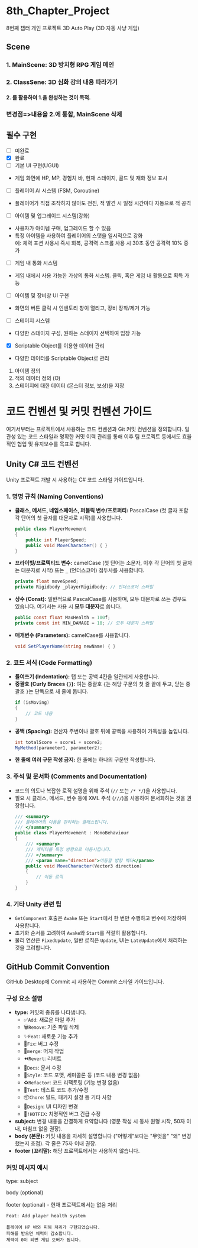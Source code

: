 # 8th_Chapter_Project
8번째 챕터 개인 프로젝트
3D Auto Play (3D 자동 사냥 게임)

## Scene
### 1. MainScene: 3D 방치형 RPG 게임 메인
### 2. ClassSene: 3D 심화 강의 내용 따라가기
#### 2. 를 활용하여 1.을 완성하는 것이 목적.

### 변경점=>내용을 2.에 통합, MainScene 삭제

## 필수 구현
- [ ] 미완료
- [x] 완료
- [ ] 기본 UI 구현(UGUI)    
+ 게임 화면에 HP, MP, 경험치 바, 현재 스테이지, 골드 및 재화 정보 표시   
   
- [ ] 플레이어 AI 시스템 (FSM, Coroutine)
+ 플레이어가 직접 조작하지 않아도 전진, 적 발견 시 일정 시간마다 자동으로 적 공격   
   
- [ ] 아이템 및 업그레이드 시스템(강화)   
+ 사용자가 아이템 구매, 업그레이드 할 수 있음   
+ 특정 아이템을 사용하여 플레이어의 스탯을 일시적으로 강화   
   예: 체력 포션 사용시 즉시 회복, 공격력 스크롤 사용 시 30초 동안 공격력 10% 증가   
   
- [ ] 게임 내 통화 시스템   
+ 게임 내에서 사용 가능한 가상의 통화 시스템. 클릭, 혹은 게임 내 활동으로 획득 가능   
    
- [ ] 아이템 및 장비창 UI 구현   
+ 화면의 버튼 클릭 시 인벤토리 창이 열리고, 장비 장착/제거 가능   
   
- [ ] 스테이지 시스템   
+ 다양한 스테이지 구성, 원하는 스테이지 선택하여 입장 가능

- [x] Scriptable Object를 이용한 데이터 관리   
+ 다양한 데이터를 Scriptable Object로 관리
 1. 아이템 정의
 2. 적의 데이터 정의 (O)
 3. 스테이지에 대한 데이터 (몬스터 정보, 보상)을 저장


# 코드 컨벤션 및 커밋 컨벤션 가이드

여기서부터는 프로젝트에서 사용하는 코드 컨벤션과 Git 커밋 컨벤션을 정의합니다. 
일관성 있는 코드 스타일과 명확한 커밋 이력 관리를 통해 이후 팀 프로젝트 등에서도 효율적인 협업 및 유지보수를 목표로 합니다.

## Unity C# 코드 컨벤션

Unity 프로젝트 개발 시 사용하는 C# 코드 스타일 가이드입니다.

### 1. 명명 규칙 (Naming Conventions)

*   **클래스, 메서드, 네임스페이스, 퍼블릭 변수/프로퍼티:** PascalCase (첫 글자 포함 각 단어의 첫 글자를 대문자로 시작)를 사용합니다.
    ```csharp
    public class PlayerMovement
    {
        public int PlayerSpeed;
        public void MoveCharacter() { }
    }
    ```
*   **프라이빗/프로텍티드 변수:** camelCase (첫 단어는 소문자, 이후 각 단어의 첫 글자는 대문자로 시작) 또는 `_` (언더스코어) 접두사를 사용합니다.
    ```csharp
    private float moveSpeed;
    private Rigidbody _playerRigidbody; // 언더스코어 스타일
    ```
*   **상수 (Const):** 일반적으로 PascalCase를 사용하며, 모두 대문자로 쓰는 경우도 있습니다. 여기서는 사용 시 **모두 대문자**로 씁니다.
    ```csharp
    public const float MaxHealth = 100f;
    private const int MIN_DAMAGE = 10; // 모두 대문자 스타일
    ```
*   **매개변수 (Parameters):** camelCase를 사용합니다.
    ```csharp
    void SetPlayerName(string newName) { }
    ```

### 2. 코드 서식 (Code Formatting)

*   **들여쓰기 (Indentation):** 탭 또는 공백 4칸을 일관되게 사용합니다.
*   **중괄호 (Curly Braces `{}`):** 여는 중괄호 `{`는 해당 구문의 첫 줄 끝에 두고, 닫는 중괄호 `}`는 단독으로 새 줄에 둡니다.
    ```csharp
    if (isMoving)
    {
        // 코드 내용
    }
    ```
*   **공백 (Spacing):** 연산자 주변이나 괄호 뒤에 공백을 사용하여 가독성을 높입니다.
    ```csharp
    int totalScore = score1 + score2;
    MyMethod(parameter1, parameter2);
    ```
*   **한 줄에 여러 구문 작성 금지:** 한 줄에는 하나의 구문만 작성합니다.

### 3. 주석 및 문서화 (Comments and Documentation)

*   코드의 의도나 복잡한 로직 설명을 위해 주석 (`//` 또는 `/* */`)을 사용합니다.
*   필요 시 클래스, 메서드, 변수 등에 XML 주석 (`///`)을 사용하여 문서화하는 것을 권장합니다.
    ```csharp
    /// <summary>
    /// 플레이어의 이동을 관리하는 클래스입니다.
    /// </summary>
    public class PlayerMovement : MonoBehaviour
    {
        /// <summary>
        /// 캐릭터를 특정 방향으로 이동시킵니다.
        /// </summary>
        /// <param name="direction">이동할 방향 벡터</param>
        public void MoveCharacter(Vector3 direction)
        {
            // 이동 로직
        }
    }
    ```

### 4. 기타 Unity 관련 팁

*   `GetComponent` 호출은 `Awake` 또는 `Start`에서 한 번만 수행하고 변수에 저장하여 사용합니다.
*   초기화 순서를 고려하여 `Awake`와 `Start`를 적절히 활용합니다.
*   물리 연산은 `FixedUpdate`, 일반 로직은 `Update`, UI는 `LateUpdate`에서 처리하는 것을 고려합니다.


## GitHub Commit Convention

GitHub Desktop에 Commit 시 사용하는 Commit 스타일 가이드입니다.


### 구성 요소 설명

*   **type:** 커밋의 종류를 나타냅니다.
    *   :white_check_mark:`Add`: 새로운 파일 추가
    *   :wastebasket:`Remove`: 기존 파일 삭제
    *   :sparkles:`Feat`: 새로운 기능 추가
    *   :hammer:`Fix`: 버그 수정
    *   :twisted_rightwards_arrows:`merge`: 머지 작업
    *   :rewind:`Revert`: 리버트
    *   :memo:`Docs`: 문서 수정
    *   :art:`Style`: 코드 포맷, 세미콜론 등 (코드 내용 변경 없음)
    *   :recycle:`Refactor`: 코드 리팩토링 (기능 변경 없음)
    *   :test_tube:`Test`: 테스트 코드 추가/수정
    *   :package:`Chore`: 빌드, 패키지 설정 등 기타 사항
    *   :camera_flash:`Design`: UI 디자인 변경 
    *   :rotating_light:`!HOTFIX`: 치명적인 버그 긴급 수정
*   **subject:** 변경 내용을 간결하게 요약합니다 (영문 작성 시 동사 원형 시작, 50자 이내, 마침표 없음 권장).
*   **body (본문):** 커밋 내용을 자세히 설명합니다 ("어떻게"보다는 "무엇을" "왜" 변경했는지 초점). 각 줄은 75자 이내 권장.
*   **footer (꼬리말):** 해당 프로젝트에서는 사용하지 않습니다.

### 커밋 메시지 예시

type: subject

body (optional)

footer (optional) - 현재 프로젝트에서는 없음 처리

```
Feat: Add player health system

플레이어 HP 바와 피해 처리가 구현되었습니다.
피해를 받으면 체력이 감소합니다.
체력이 0이 되면 게임 오버가 됩니다.

